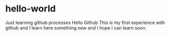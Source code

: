 # hello-world
Just learning github processes
Hello Github
This is my first experience with github and I learn here something new
and I hope I can learn soon.
